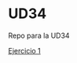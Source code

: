 # UD34
<p>Repo para la UD34</p>
<a href="cunillerarivera.github.io/UD34/Ejercicio 1">Ejercicio 1</a>
